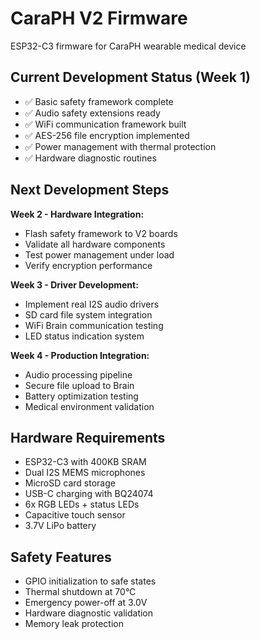# CaraPH V2 Firmware
ESP32-C3 firmware for CaraPH wearable medical device

## Current Development Status (Week 1)
- ✅ Basic safety framework complete
- ✅ Audio safety extensions ready
- ✅ WiFi communication framework built
- ✅ AES-256 file encryption implemented
- ✅ Power management with thermal protection
- ✅ Hardware diagnostic routines

## Next Development Steps
**Week 2 - Hardware Integration:**
- Flash safety framework to V2 boards
- Validate all hardware components
- Test power management under load
- Verify encryption performance

**Week 3 - Driver Development:**
- Implement real I2S audio drivers
- SD card file system integration
- WiFi Brain communication testing
- LED status indication system

**Week 4 - Production Integration:**
- Audio processing pipeline
- Secure file upload to Brain
- Battery optimization testing
- Medical environment validation

## Hardware Requirements
- ESP32-C3 with 400KB SRAM
- Dual I2S MEMS microphones
- MicroSD card storage
- USB-C charging with BQ24074
- 6x RGB LEDs + status LEDs
- Capacitive touch sensor
- 3.7V LiPo battery

## Safety Features
- GPIO initialization to safe states
- Thermal shutdown at 70°C
- Emergency power-off at 3.0V
- Hardware diagnostic validation
- Memory leak protection
